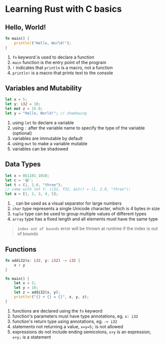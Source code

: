 # Learning Rust with C basics

## Hello, World!

```rust
fn main() {
    println!("Hello, World!");
}
```

1. `fn` keyword is used to declare a function
2. `main` function is the entry point of the program
3. `!` indicates that `println` is a macro, not a function
4. `println!` is a macro that prints text to the console

## Variables and Mutability

```rust
let x = 5;
let y: i32 = 10;
let mut z = 15.0;
let y = "Hello, World!"; // shadowing
```

1. using `let` to declare a variable
2. using `:` after the variable name to specify the type of the variable (optional)
3. variables are immutable by default
4. using `mut` to make a variable mutable
5. variables can be shadowed

## Data Types

```rust
let x = 0b1101_1010;
let c = '😆';
let t = (1, 2.0, "three");
// same with let t: (i32, f32, &str) = (1, 2.0, "three");
let a = [1, 2, 3, 4, 5];
```

1. `_` can be used as a visual separator for large numbers
2. `char` type represents a single Unicode character, which is 4 bytes in size
3. `tuple` type can be used to group multiple values of different types
4. `array` type has a fixed length and all elements must have the same type

> `index out of bounds` error will be thrown at runtime if the index is out of bounds

## Functions

```rust
fn addi32(x: i32, y: i32) -> i32 {
    x + y
}

fn main() {
    let x = 5;
    let y = 10;
    let z = addi32(x, y);
    println!("{} + {} = {}", x, y, z);
}
```

1. functions are declared using the `fn` keyword
2. function's parameters must have type annotations, eg. `x: i32`
3. function's return type using annotations, eg. `-> i32`
4. statements not returning a value, `x=y=5;` is not allowed
5. expressions do not include ending semicolons, `x+y` is an expression, `x+y;` is a statement